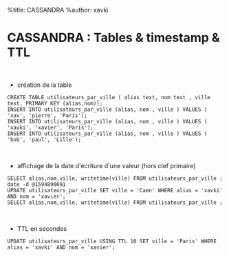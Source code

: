 %title: CASSANDRA
%author: xavki


# CASSANDRA : Tables & timestamp & TTL


<br>


* création de la table

```
CREATE TABLE utilisateurs_par_ville ( alias text, nom text , ville text, PRIMARY KEY (alias,nom));
INSERT INTO utilisateurs_par_ville (alias, nom , ville ) VALUES ( 'xav', 'pierre', 'Paris');
INSERT INTO utilisateurs_par_ville (alias, nom , ville ) VALUES ( 'xavki', 'xavier', 'Paris');
INSERT INTO utilisateurs_par_ville (alias, nom , ville ) VALUES ( 'bob', 'paul', 'Lille');
```

<br>


* affichage de la date d'écriture d'une valeur (hors clef primaire)

```
SELECT alias,nom,ville, writetime(ville) FROM utilisateurs_par_ville ;
date -d @1594890691
UPDATE utilisateurs_par_ville SET ville = 'Caen' WHERE alias = 'xavki' AND nom = 'xavier';
SELECT alias,nom,ville, writetime(ville) FROM utilisateurs_par_ville ;
```

<br>


* TTL en secondes

```
UPDATE utilisateurs_par_ville USING TTL 10 SET ville = 'Paris' WHERE alias = 'xavki' AND nom = 'xavier';
```
